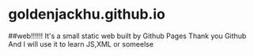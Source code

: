 # goldenjackhu.github.io
##web!!!!!!
It's a small static web built by Github Pages
Thank you Github
And I will use it to learn JS,XML or someelse

